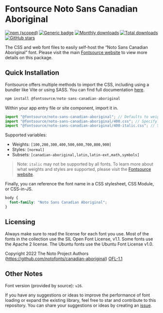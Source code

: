 # Fontsource Noto Sans Canadian Aboriginal

[![npm (scoped)](https://img.shields.io/npm/v/@fontsource/noto-sans-canadian-aboriginal?color=brightgreen)](https://www.npmjs.com/package/@fontsource/noto-sans-canadian-aboriginal) [![Generic badge](https://img.shields.io/badge/fontsource-passing-brightgreen)](https://github.com/fontsource/fontsource) [![Monthly downloads](https://badgen.net/npm/dm/@fontsource/noto-sans-canadian-aboriginal)](https://github.com/fontsource/fontsource) [![Total downloads](https://badgen.net/npm/dt/@fontsource/noto-sans-canadian-aboriginal)](https://github.com/fontsource/fontsource) [![GitHub stars](https://img.shields.io/github/stars/fontsource/fontsource.svg?style=social&label=Star)](https://github.com/fontsource/fontsource/stargazers)

The CSS and web font files to easily self-host the “Noto Sans Canadian Aboriginal” font. Please visit the main [Fontsource website](https://fontsource.org/fonts/noto-sans-canadian-aboriginal) to view more details on this package.

## Quick Installation

Fontsource offers multiple methods to import the CSS, including using a bundler like Vite or using SASS. You can find full documentation [here](https://fontsource.org/docs/getting-started/introduction).

```javascript
npm install @fontsource/noto-sans-canadian-aboriginal
```

Within your app entry file or site component, import it in.

```javascript
import "@fontsource/noto-sans-canadian-aboriginal"; // Defaults to weight 400
import "@fontsource/noto-sans-canadian-aboriginal/400.css"; // Specify weight
import "@fontsource/noto-sans-canadian-aboriginal/400-italic.css"; // Specify weight and style
```

Supported variables:
- Weights: `[100,200,300,400,500,600,700,800,900]`
- Styles: `[normal]`
- Subsets: `[canadian-aboriginal,latin,latin-ext,math,symbols]`

> Note: `italic` may not be supported by all fonts. To learn more about what weights and styles are supported, please visit the [Fontsource website](https://fontsource.org/fonts/noto-sans-canadian-aboriginal).

Finally, you can reference the font name in a CSS stylesheet, CSS Module, or CSS-in-JS.

```css
body {
  font-family: "Noto Sans Canadian Aboriginal";
}
```

## Licensing
Always make sure to read the license for each font you use. Most of the fonts in the collection use the SIL Open Font License, v1.1. Some fonts use the Apache 2 license. The Ubuntu fonts use the Ubuntu Font License v1.0.

Copyright 2022 The Noto Project Authors (https://github.com/notofonts/canadian-aboriginal)
[OFL-1.1](http://scripts.sil.org/OFL)

## Other Notes
Font version (provided by source): `v26`.

If you have any suggestions or ideas to improve the performance of font loading or expand the existing library, feel free to star and contribute to this repository. You can share your suggestions or ideas by creating an [issue](https://github.com/fontsource/fontsource/issues).